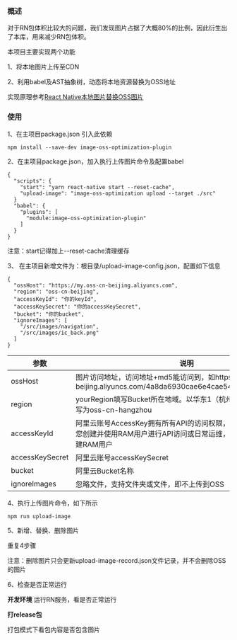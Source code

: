 ### 概述
对于RN包体积比较大的问题，我们发现图片占据了大概80%的比例，因此衍生出了本库，用来减少RN包体积。

本项目主要实现两个功能

1、将本地图片上传至CDN

2、利用babel及AST抽象树，动态将本地资源替换为OSS地址

实现原理参考[React Native本地图片替换OSS图片](https://blog.csdn.net/JaydenKey/article/details/121720659)


### 使用
1、在主项目package.json 引入此依赖
```
npm install --save-dev image-oss-optimization-plugin
```

2、在主项目package.json，加入执行上传图片命令及配置babel
```
{
  "scripts": {
    "start": "yarn react-native start --reset-cache",
    "upload-image": "image-oss-optimization upload --target ./src"
  }
  "babel": {
    "plugins": [
      "module:image-oss-optimization-plugin"
    ]
  }
}
```

注意：start记得加上--reset-cache清理缓存

3、 在主项目新增文件为：根目录/upload-image-config.json，配置如下信息
```
{    
  "ossHost": "https://my.oss-cn-beijing.aliyuncs.com",
  "region": "oss-cn-beijing",
  "accessKeyId": "你的keyId",
  "accessKeySecret": "你的accessKeySecret",
  "bucket": "你的bucket",
  "ignoreImages": [ 
    "/src/images/navigation",
    "/src/images/ic_back.png"
  ]
}
```

|  参数   | 说明  |
|  ----  | ----  |
| ossHost | 图片访问地址，访问地址+md5能访问到，如https://my.oss-cn-beijing.aliyuncs.com/4a8da6930cae6e4cae54d7bae3498fbc.png|
| region  | yourRegion填写Bucket所在地域。以华东1（杭州）为例，Region填写为oss-cn-hangzhou |
| accessKeyId  | 阿里云账号AccessKey拥有所有API的访问权限，风险很高。强烈建议您创建并使用RAM用户进行API访问或日常运维，请登录RAM控制台创建RAM用户 |
| accessKeySecret  | 阿里云账号accessKeySecret |
| bucket  | 阿里云Bucket名称 |
| ignoreImages  | 忽略文件，支持文件夹或文件，即不上传到OSS | 

4、执行上传图片命令，如下所示
```
npm run upload-image
```

5、新增、替换、删除图片

重复4步骤

注意：删除图片只会更新upload-image-record.json文件记录，并不会删除OSS的图片


6、检查是否正常运行

**开发环境**
运行RN服务，看是否正常运行


**打release包**

打包模式下看包内容是否包含图片